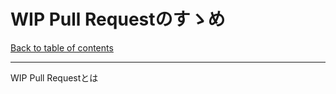 WIP Pull Requestのすゝめ
=======================

>>>

[Back to table of contents](./index.html)

---

WIP Pull Requestとは
